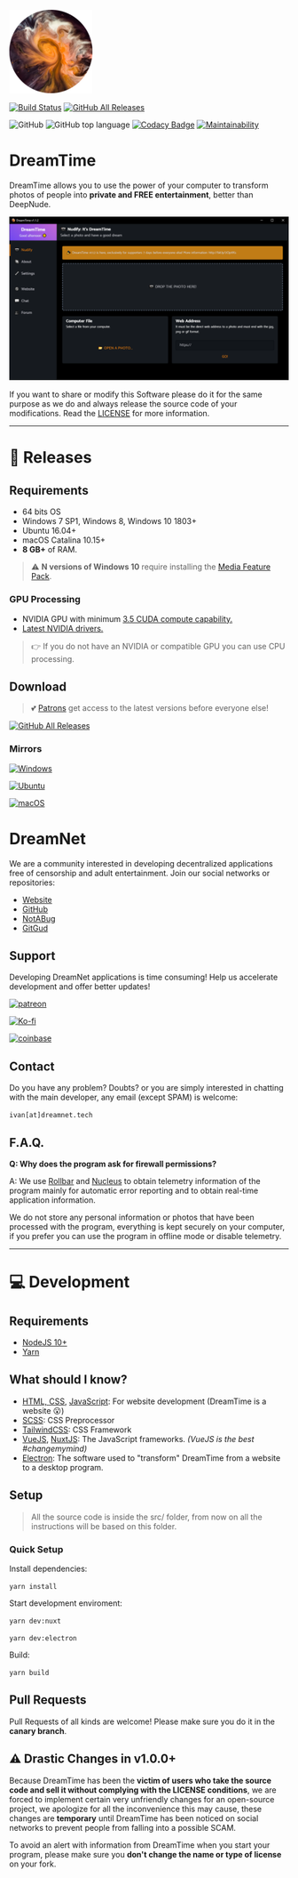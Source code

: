 ![](assets/dreamtime.png)

[![Build Status](https://github.com/dreamnettech/dreamtime/workflows/CI/CD/badge.svg)](https://github.com/dreamnettech/dreamtime/actions)
[![GitHub All Releases](https://img.shields.io/github/downloads/dreamnettech/dreamtime/total?logo=github&logoColor=white)](https://github.com/dreamnettech/dreamtime/releases)

![GitHub](https://img.shields.io/github/license/dreamnettech/dreamtime)
![GitHub top language](https://img.shields.io/github/languages/top/dreamnettech/dreamtime)
[![Codacy Badge](https://api.codacy.com/project/badge/Grade/0ecb8ba6eeae42e7bfd0d414d1bacee1)](https://www.codacy.com/app/kolessios/dreamtime?utm_source=github.com&amp;utm_medium=referral&amp;utm_content=dreamnettech/dreamtime&amp;utm_campaign=Badge_Grade)
[![Maintainability](https://api.codeclimate.com/v1/badges/8d325515768f221e235f/maintainability)](https://codeclimate.com/github/dreamnettech/dreamtime/maintainability)


# DreamTime

DreamTime allows you to use the power of your computer to transform photos of people into **private and FREE entertainment**, better than DeepNude.

![](assets/preview.png)

If you want to share or modify this Software please do it for the same purpose as we do and always release the source code of your modifications. Read the [LICENSE](LICENSE) for more information.

---

# 💜 Releases

## Requirements

- 64 bits OS
- Windows 7 SP1, Windows 8, Windows 10 1803+
- Ubuntu 16.04+
- macOS Catalina 10.15+
- **8 GB+** of RAM.

> ⚠ **N versions of Windows 10** require installing the [Media Feature Pack](https://www.microsoft.com/en-us/software-download/mediafeaturepack).

### GPU Processing

  - NVIDIA GPU with minimum [3.5 CUDA compute capability.](https://developer.nvidia.com/cuda-gpus)
  - [Latest NVIDIA drivers.](https://www.nvidia.com/Download/index.aspx)

> 👉 If you do not have an NVIDIA or compatible GPU you can use CPU processing.

## Download

> 💕 [Patrons](https://www.patreon.com/dreamnet) get access to the latest versions before everyone else!

[![GitHub All Releases](https://img.shields.io/github/downloads/dreamnettech/dreamtime/total?logo=github&logoColor=white&style=for-the-badge&labelColor=181717&color=blue)](https://github.com/dreamnettech/dreamtime/releases)

### Mirrors

[![Windows](https://img.shields.io/badge/windows-v1.1.1-0078D6?logo=windows&logoColor=white&style=for-the-badge)](https://catalina.dreamnet.tech/ipns/QmUvudWPzRa7hgDSVFiwzFzviAZJohTrvHJNhnvytuPv3H/Releases/DreamTime/v1.1.1/DreamTime-v1.1.1-windows.exe)

[![Ubuntu](https://img.shields.io/badge/ubuntu-v1.1.1-E95420?logo=ubuntu&logoColor=white&style=for-the-badge)](https://catalina.dreamnet.tech/ipns/QmUvudWPzRa7hgDSVFiwzFzviAZJohTrvHJNhnvytuPv3H/Releases/DreamTime/v1.1.1/DreamTime-v1.1.1-ubuntu.deb)

[![macOS](https://img.shields.io/badge/macos-v1.1.1-999999?logo=Apple&logoColor=white&style=for-the-badge)](https://catalina.dreamnet.tech/ipns/QmUvudWPzRa7hgDSVFiwzFzviAZJohTrvHJNhnvytuPv3H/Releases/DreamTime/v1.1.1/DreamTime-v1.1.1-macos.dmg)

# DreamNet

We are a community interested in developing decentralized applications free of censorship and adult entertainment. Join our social networks or repositories:

- [Website](https://dreamnet.tech)
- [GitHub](https://github.com/dreamnettech)
- [NotABug](https://notabug.org/DreamNet)
- [GitGud](https://gitgud.io/dreamnet)

## Support

Developing DreamNet applications is time consuming! Help us accelerate development and offer better updates!

[![patreon](https://img.shields.io/badge/become%20a%20patron-fb6c54?logo=patreon&logoColor=white&style=for-the-badge)](https://www.patreon.com/dreamnet)

[![Ko-fi](https://img.shields.io/badge/support%20with%20coffe-ff5e5b?logo=ko-fi&logoColor=white&style=for-the-badge)](https://ko-fi.com/R6R2ZSG3)

[![coinbase](https://img.shields.io/badge/support%20with%20crypto-000000?logo=bitcoin&logoColor=white&style=for-the-badge)](https://commerce.coinbase.com/charges/27J877GZ)

## Contact

Do you have any problem? Doubts? or you are simply interested in chatting with the main developer, any email (except SPAM) is welcome:

`ivan[at]dreamnet.tech`

## F.A.Q.

**Q: Why does the program ask for firewall permissions?**

A: We use [Rollbar](https://rollbar.com/) and [Nucleus](https://nucleus.sh/) to obtain telemetry information of the program mainly for automatic error reporting and to obtain real-time application information.

We do not store any personal information or photos that have been processed with the program, everything is kept securely on your computer, if you prefer you can use the program in offline mode or disable telemetry.

---

# 💻 Development

## Requirements

- [NodeJS 10+](https://nodejs.org/en/)
- [Yarn](https://yarnpkg.com/en/docs/install)

## What should I know?

- [HTML, CSS](https://www.codecademy.com/catalog/language/html-css), [JavaScript](https://www.codecademy.com/catalog/language/javascript): For website development (DreamTime is a website 😮)
- [SCSS](https://sass-lang.com/): CSS Preprocessor
- [TailwindCSS](https://tailwindcss.com/): CSS Framework
- [VueJS](https://vuejs.org/), [NuxtJS](https://nuxtjs.org/): The JavaScript frameworks. _(VueJS is the best #changemymind)_
- [Electron](https://electronjs.org/): The software used to "transform" DreamTime from a website to a desktop program.

## Setup

> All the source code is inside the src/ folder, from now on all the instructions will be based on this folder.

### Quick Setup

Install dependencies:

`yarn install`

Start development enviroment:

`yarn dev:nuxt`

`yarn dev:electron`

Build:

`yarn build`

## Pull Requests

Pull Requests of all kinds are welcome! Please make sure you do it in the **canary branch**.

## ⚠ Drastic Changes in v1.0.0+

Because DreamTime has been the **victim of users who take the source code and sell it without complying with the LICENSE conditions**, we are forced to implement certain very unfriendly changes for an open-source project, we apologize for all the inconvenience this may cause, these changes are **temporary** until DreamTime has been noticed on social networks to prevent people from falling into a possible SCAM.

To avoid an alert with information from DreamTime
when you start your program, please make sure you **don't change the name or type of license** on your fork.